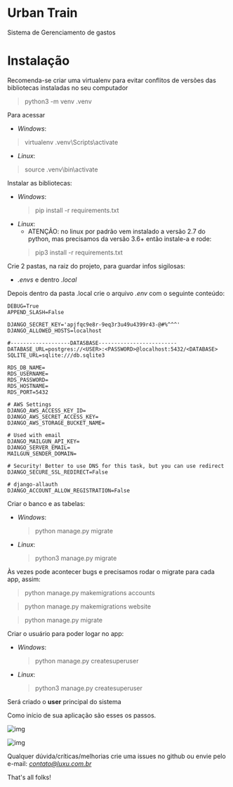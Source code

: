 # Urban Train

Sistema de Gerenciamento de gastos

# Instalação
Recomenda-se criar uma virtualenv para evitar conflitos de versões das bibliotecas instaladas no seu computador
> python3 -m venv .venv

Para acessar
- *Windows*:
> virtualenv .venv\Scripts\activate
- *Linux*:
> source .venv\bin\activate

Instalar as bibliotecas:
- *Windows*:
  > pip install -r requirements.txt
- *Linux*:
  - ATENÇÃO: no linux por padrão vem instalado a versão 2.7 do python,
   mas precisamos da versão 3.6+ então instale-a e rode:
  > pip3 install -r requirements.txt

Crie 2 pastas, na raiz do projeto, para guardar infos sigilosas:
- *.envs* e dentro *.local*

Depois dentro da pasta .local crie o arquivo *.env* com o seguinte conteúdo:
```
DEBUG=True
APPEND_SLASH=False

DJANGO_SECRET_KEY='apjfqc9e8r-9eq3r3u49u4399r43-@#%^^^'
DJANGO_ALLOWED_HOSTS=localhost

#-------------------DATASBASE-------------------------
DATABASE_URL=postgres://<USER>:<PASSWORD>@localhost:5432/<DATABASE>
SQLITE_URL=sqlite:///db.sqlite3

RDS_DB_NAME=
RDS_USERNAME=
RDS_PASSWORD=
RDS_HOSTNAME=
RDS_PORT=5432

# AWS Settings
DJANGO_AWS_ACCESS_KEY_ID=
DJANGO_AWS_SECRET_ACCESS_KEY=
DJANGO_AWS_STORAGE_BUCKET_NAME=

# Used with email
DJANGO_MAILGUN_API_KEY=
DJANGO_SERVER_EMAIL=
MAILGUN_SENDER_DOMAIN=

# Security! Better to use DNS for this task, but you can use redirect
DJANGO_SECURE_SSL_REDIRECT=False

# django-allauth
DJANGO_ACCOUNT_ALLOW_REGISTRATION=False
```

Criar o banco e as tabelas:
- *Windows*:
  > python manage.py migrate
- *Linux*:
  > python3 manage.py migrate

Às vezes pode acontecer bugs e precisamos rodar o migrate para cada app, assim:
> python manage.py makemigrations accounts  

> python manage.py makemigrations website

> python manage.py migrate

Criar o usuário para poder logar no app:

- *Windows*:
  > python manage.py createsuperuser
- *Linux*:
  > python3 manage.py createsuperuser

Será criado o **user** principal do sistema

Como início de sua aplicação são esses os passos.

![img](https://i.imgur.com/voalXAV.jpg)

![img](https://i.imgur.com/jqgeU9X.jpg)

Qualquer dúvida/críticas/melhorias crie uma issues no github
ou envie pelo e-mail: *contato@luxu.com.br*

That's all folks!